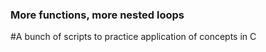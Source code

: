 ### More functions, more nested loops

#A bunch of scripts to practice application of concepts in C
